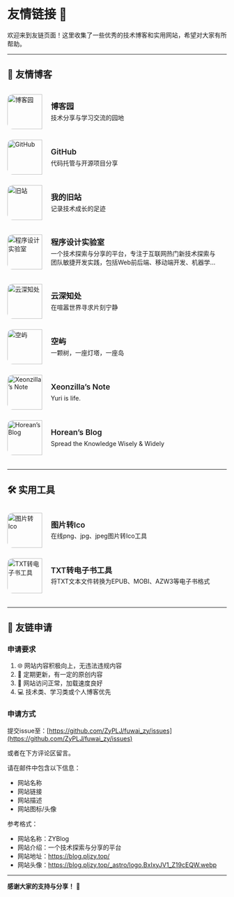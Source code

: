 # 友情链接 🔗

欢迎来到友链页面！这里收集了一些优秀的技术博客和实用网站，希望对大家有所帮助。

---

## 🌟 友情博客

<div class="friend-links-grid">

<div class="friend-link-card">
    <a href="https://www.cnblogs.com/ZYPLJ/" target="_blank">
        <div class="card-avatar">
            <img src="https://pljzy.top/images/logo4.jpg" alt="博客园">
        </div>
        <div class="card-info">
            <h3 class="card-title">博客园</h3>
            <p class="card-desc">技术分享与学习交流的园地</p>
        </div>
    </a>
</div>

<div class="friend-link-card">
    <a href="https://github.com/ZyPLJ" target="_blank">
        <div class="card-avatar">
            <img src="https://github.githubassets.com/images/modules/logos_page/GitHub-Mark.png" alt="GitHub">
        </div>
        <div class="card-info">
            <h3 class="card-title">GitHub</h3>
            <p class="card-desc">代码托管与开源项目分享</p>
        </div>
    </a>
</div>

<div class="friend-link-card">
    <a href="https://pljzy.top" target="_blank">
        <div class="card-avatar">
            <img src="https://pljzy.top/images/logo4.jpg" alt="旧站">
        </div>
        <div class="card-info">
            <h3 class="card-title">我的旧站</h3>
            <p class="card-desc">记录技术成长的足迹</p>
        </div>
    </a>
</div>

<div class="friend-link-card">
    <a href="https://blog.deali.cn/" target="_blank">
        <div class="card-avatar">
            <img src="https://blog.deali.cn/images/codelab.jpg" alt="程序设计实验室">
        </div>
        <div class="card-info">
            <h3 class="card-title">程序设计实验室</h3>
            <p class="card-desc">一个技术探索与分享的平台，专注于互联网热门新技术探索与团队敏捷开发实践，包括Web前后端、移动端开发、机器学习、数据分析、算法、Linux等技术，欢迎探讨、分享学习实践经验。</p>
        </div>
    </a>
</div>

<div class="friend-link-card">
    <a href="https://www.jjy2023.cn/" target="_blank">
        <div class="card-avatar">
            <img src="https://upyun.jjy2023.cn/2024/06/Pika.jpg" alt="云深知处">
        </div>
        <div class="card-info">
            <h3 class="card-title">云深知处</h3>
            <p class="card-desc">在喧嚣世界寻求片刻宁静</p>
        </div>
    </a>
</div>

<div class="friend-link-card">
    <a href="https://pinaland.cn/" target="_blank">
        <div class="card-avatar">
            <img src="https://pic.pinaland.cn/uploads/2024/05/27/6653f31f92d2a.png" alt="空屿">
        </div>
        <div class="card-info">
            <h3 class="card-title">空屿</h3>
            <p class="card-desc">一颗树，一座灯塔，一座岛</p>
        </div>
    </a>
</div>

<div class="friend-link-card">
    <a href="https://xeonzilla.top/" target="_blank">
        <div class="card-avatar">
            <img src="https://xeonzilla.top/img/avatar.avif" alt="Xeonzilla’s Note">
        </div>
        <div class="card-info">
            <h3 class="card-title">Xeonzilla’s Note</h3>
            <p class="card-desc">Yuri is life.</p>
        </div>
    </a>
</div>

<div class="friend-link-card">
    <a href="https://blog.hxrch.top" target="_blank">
        <div class="card-avatar">
            <img src="https://cdn-images.hxrch.top/blog-logo_128x128.png" alt="Horean’s Blog">
        </div>
        <div class="card-info">
            <h3 class="card-title">Horean’s Blog</h3>
            <p class="card-desc">Spread the Knowledge Wisely & Widely</p>
        </div>
    </a>
</div>

</div>

---

## 🛠️ 实用工具

<div class="friend-links-grid">

<div class="friend-link-card">
    <a href="https://ico.pljzy.top" target="_blank">
        <div class="card-avatar">
            <img src="https://ico.pljzy.top/logo.ico" alt="图片转Ico">
        </div>
        <div class="card-info">
            <h3 class="card-title">图片转Ico</h3>
            <p class="card-desc">在线png、jpg、jpeg图片转Ico工具</p>
        </div>
    </a>
</div>

<div class="friend-link-card">
    <a href="https://ebook.deali.cn/" target="_blank">
        <div class="card-avatar">
            <img src="https://ebook.deali.cn/static/favicon.ico" alt="TXT转电子书工具">
        </div>
        <div class="card-info">
            <h3 class="card-title">TXT转电子书工具</h3>
            <p class="card-desc">将TXT文本文件转换为EPUB、MOBI、AZW3等电子书格式</p>
        </div>
    </a>
</div>

</div>

---

## 📧 友链申请

### 申请要求
1. 🌐 网站内容积极向上，无违法违规内容
2. 📝 定期更新，有一定的原创内容
3. 🔗 网站访问正常，加载速度良好
4. 💻 技术类、学习类或个人博客优先

### 申请方式

提交issue至：[https://github.com/ZyPLJ/fuwai_zy/issues](https://github.com/ZyPLJ/fuwai_zy/issues)

或者在下方评论区留言。

请在邮件中包含以下信息：
- 网站名称
- 网站链接  
- 网站描述
- 网站图标/头像

参考格式：
- 网站名称：ZYBlog
- 网站介绍：一个技术探索与分享的平台
- 网站地址：https://blog.pljzy.top/
- 网站头像：https://blog.pljzy.top/_astro/logo.BxIxyJV1_Z19cEQW.webp
---

**感谢大家的支持与分享！** 🙏

<style>
.friend-links-grid {
    display: grid;
    grid-template-columns: repeat(auto-fill, minmax(320px, 1fr));
    gap: 1.5rem;
    margin: 2rem 0;
}

.friend-link-card {
    background: var(--card-bg);
    border: 1px solid var(--line-divider);
    border-radius: 12px;
    overflow: hidden;
    transition: all 0.3s ease;
    position: relative;
}

.friend-link-card:hover {
    transform: translateY(-4px);
    box-shadow: 0 8px 25px rgba(0, 0, 0, 0.1);
    border-color: var(--primary);
}

.friend-link-card a {
    display: flex;
    align-items: center;
    padding: 0;
    text-decoration: none;
    color: inherit;
    height: 100%;
}

.card-avatar {
    flex-shrink: 0;
    width: 80px;
    height: 80px;
    overflow: hidden;
    display: flex;
    align-items: center;
    justify-content: center;
    border-radius: 12px 0 0 12px;
}

.card-info {
    flex: 1;
    min-width: 0;
    padding: 1rem 1.25rem;
}

.card-avatar img {
    width: 100%;
    height: 100%;
    object-fit: cover;
    transition: transform 0.3s ease;
}

.friend-link-card:hover .card-avatar img {
    transform: scale(1.05);
}

.card-title {
    font-size: 1.1rem;
    font-weight: 600;
    color: var(--text-primary);
    margin: 0 0 0.25rem 0;
    line-height: 1.3;
}

.card-desc {
    font-size: 0.875rem;
    color: var(--text-secondary);
    margin: 0;
    line-height: 1.4;
    display: -webkit-box;
    -webkit-line-clamp: 2;
    -webkit-box-orient: vertical;
    overflow: hidden;
}

.custom-md a:not(.no-styling) {
    margin:0;
    padding:0;
}

/* 响应式设计 */
@media (max-width: 768px) {
    .friend-links-grid {
        grid-template-columns: 1fr;
        gap: 1rem;
    }
    
    .card-avatar {
        width: 70px;
        height: 70px;
    }
    
    .card-info {
        padding: 0.875rem 1rem;
    }
}

/* 深色模式优化 */
:root.dark .friend-link-card {
    border-color: var(--line-divider);
}

:root.dark .friend-link-card:hover {
    box-shadow: 0 8px 25px rgba(255, 255, 255, 0.05);
}
</style>

